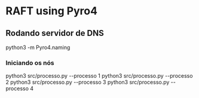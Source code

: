 # RAFT using Pyro4

## Rodando servidor de DNS

python3 -m Pyro4.naming

### Iniciando os nós

python3 src/processo.py --processo 1
python3 src/processo.py --processo 2
python3 src/processo.py --processo 3
python3 src/processo.py --processo 4
